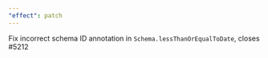 ```yaml
---
"effect": patch
---
```


Fix incorrect schema ID annotation in `Schema.lessThanOrEqualToDate`, closes #5212
